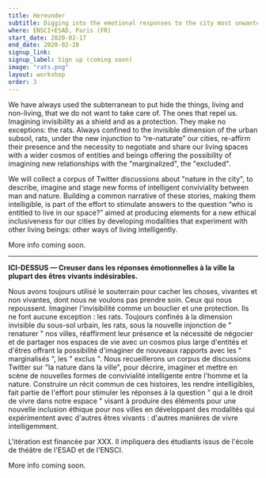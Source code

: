 ```yaml
---
title: Hereunder
subtitle: Digging into the emotional responses to the city most unwanted living beings.
where: ENSCI+ESAD, Paris (FR)
start_date: 2020-02-17
end_date: 2020-02-28
signup_link:
signup_label: Sign up (coming soon)
image: "rats.png"
layout: workshop
order: 3
---
```


We have always used the subterranean to put hide the things, living and non-living, that we do not want to take care of. The ones that repel us. Imagining invisibility as a shield and as a protection. They make no exceptions: the rats. Always confined to the invisible dimension of the urban subsoil, rats, under the new injunction to “re-naturate” our cities, re-affirm their presence and the necessity to negotiate and share our living spaces with a wider cosmos of entities and beings offering the possibility of imagining new relationships with the "marginalized", the "excluded".

We will collect a corpus of Twitter discussions about "nature in the city", to describe, imagine and stage new forms of intelligent conviviality between man and nature. Building a common narrative of these stories, making them intelligible, is part of the effort to stimulate answers to the question “who is entitled to live in our space?” aimed at producing elements for a new ethical inclusiveness for our cities by developing modalities that experiment with other living beings: other ways of living intelligently.

More info coming soon.

<hr>


**ICI-DESSUS — Creuser dans les réponses émotionnelles à la ville la plupart des êtres vivants indésirables.**

Nous avons toujours utilisé le souterrain pour cacher les choses, vivantes et non vivantes, dont nous ne voulons pas prendre soin. Ceux qui nous repoussent. Imaginer l'invisibilité comme un bouclier et une protection. Ils ne font aucune exception : les rats. Toujours confinés à la dimension invisible du sous-sol urbain, les rats, sous la nouvelle injonction de " renaturer " nos villes, réaffirment leur présence et la nécessité de négocier et de partager nos espaces de vie avec un cosmos plus large d'entités et d'êtres offrant la possibilité d'imaginer de nouveaux rapports avec les " marginalisés ", les " exclus ". Nous recueillerons un corpus de discussions Twitter sur "la nature dans la ville", pour décrire, imaginer et mettre en scène de nouvelles formes de convivialité intelligente entre l'homme et la nature. Construire un récit commun de ces histoires, les rendre intelligibles, fait partie de l'effort pour stimuler les réponses à la question " qui a le droit de vivre dans notre espace " visant à produire des éléments pour une nouvelle inclusion éthique pour nos villes en développant des modalités qui expérimentent avec d'autres êtres vivants : d'autres manières de vivre intelligemment.

L'itération est financée par XXX. Il impliquera des étudiants issus de l'école de théâtre de l'ESAD et de l'ENSCI.

More info coming soon.
